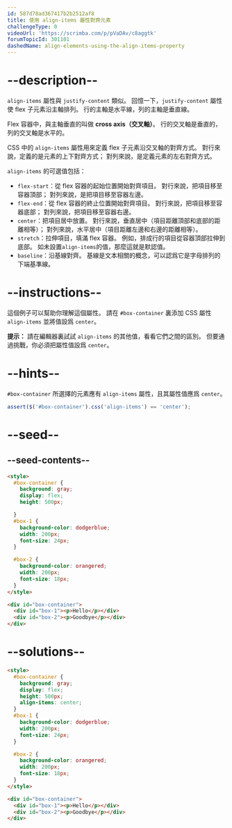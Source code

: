 ```yaml
---
id: 587d78ad367417b2b2512af8
title: 使用 align-items 屬性對齊元素
challengeType: 0
videoUrl: 'https://scrimba.com/p/pVaDAv/c8aggtk'
forumTopicId: 301101
dashedName: align-elements-using-the-align-items-property
---
```


# --description--

`align-items` 屬性與 `justify-content` 類似。 回憶一下，`justify-content` 屬性使 flex 子元素沿主軸排列。 行的主軸是水平線，列的主軸是垂直線。

Flex 容器中，與主軸垂直的叫做 **cross axis（交叉軸）**。 行的交叉軸是垂直的，列的交叉軸是水平的。

CSS 中的 `align-items` 屬性用來定義 flex 子元素沿交叉軸的對齊方式。 對行來說，定義的是元素的上下對齊方式； 對列來說，是定義元素的左右對齊方式。

`align-items` 的可選值包括：

<ul><li><code>flex-start</code>：從 flex 容器的起始位置開始對齊項目。 對行來說，把項目移至容器頂部； 對列來說，是把項目移至容器左邊。</li><li><code>flex-end</code>：從 flex 容器的終止位置開始對齊項目。 對行來說，把項目移至容器底部； 對列來說，把項目移至容器右邊。</li><li><code>center</code>：把項目居中放置。 對行來說，垂直居中（項目距離頂部和底部的距離相等）； 對列來說，水平居中（項目距離左邊和右邊的距離相等）。</li><li><code>stretch</code>：拉伸項目，填滿 flex 容器。 例如，排成行的項目從容器頂部拉伸到底部。 如未設置<code>align-items</code>的值，那麼這就是默認值。</li><li><code>baseline</code>：沿基線對齊。 基線是文本相關的概念，可以認爲它是字母排列的下端基準線。</li></ul>

# --instructions--

這個例子可以幫助你理解這個屬性。 請在 `#box-container` 裏添加 CSS 屬性 `align-items` 並將值設爲 `center`。

**提示：** 請在編輯器裏試試 `align-items` 的其他值，看看它們之間的區別。 但要通過挑戰，你必須把屬性值設爲 `center`。

# --hints--

`#box-container` 所選擇的元素應有 `align-items` 屬性，且其屬性值應爲 `center`。

```js
assert($('#box-container').css('align-items') == 'center');
```

# --seed--

## --seed-contents--

```html
<style>
  #box-container {
    background: gray;
    display: flex;
    height: 500px;

  }
  #box-1 {
    background-color: dodgerblue;
    width: 200px;
    font-size: 24px;
  }

  #box-2 {
    background-color: orangered;
    width: 200px;
    font-size: 18px;
  }
</style>

<div id="box-container">
  <div id="box-1"><p>Hello</p></div>
  <div id="box-2"><p>Goodbye</p></div>
</div>
```

# --solutions--

```html
<style>
  #box-container {
    background: gray;
    display: flex;
    height: 500px;
    align-items: center;
  }
  #box-1 {
    background-color: dodgerblue;
    width: 200px;
    font-size: 24px;
  }

  #box-2 {
    background-color: orangered;
    width: 200px;
    font-size: 18px;
  }
</style>

<div id="box-container">
  <div id="box-1"><p>Hello</p></div>
  <div id="box-2"><p>Goodbye</p></div>
</div>
```
